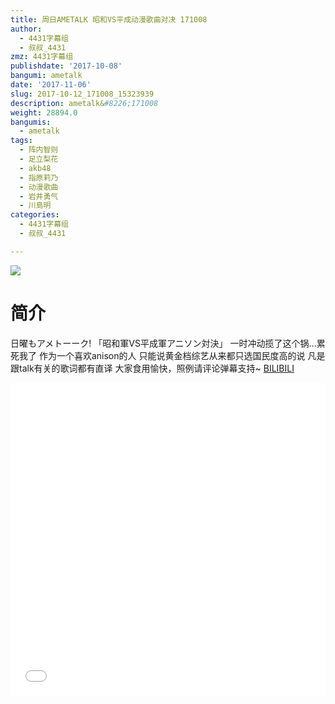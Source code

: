 ```yaml
---
title: 周日AMETALK 昭和VS平成动漫歌曲对决 171008
author:
  - 4431字幕组
  - 叔叔_4431
zmz: 4431字幕组
publishdate: '2017-10-08'
bangumi: ametalk
date: '2017-11-06'
slug: 2017-10-12_171008_15323939
description: ametalk&#8226;171008
weight: 28894.0
bangumis:
  - ametalk
tags:
  - 阵内智则
  - 足立梨花
  - akb48
  - 指原莉乃
  - 动漫歌曲
  - 岩井勇气
  - 川島明
categories:
  - 4431字幕组
  - 叔叔_4431

---
```

![](https://i.imgur.com/bot0qjy.png)
# 简介  
日曜もアメトーーク! 「昭和軍VS平成軍アニソン対決」
一时冲动揽了这个锅...累死我了
作为一个喜欢anison的人
只能说黄金档综艺从来都只选国民度高的说
凡是跟talk有关的歌词都有直译
大家食用愉快，照例请评论弹幕支持~
  [BILIBILI](https://www.bilibili.com/video/av15323939/)

  <iframe src="//www.bilibili.com/blackboard/player.html?aid=15323939" width="100%" height="500" frameborder="0" allowfullscreen="allowfullscreen"></iframe>
